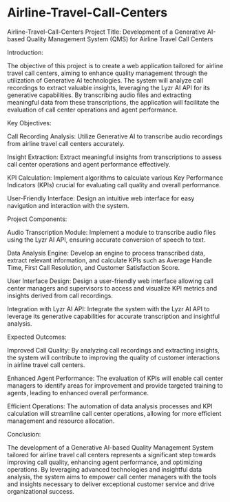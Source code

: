 # Airline-Travel-Call-Centers
Airline-Travel-Call-Centers
Project Title: Development of a Generative AI-based Quality Management System (QMS) for Airline Travel Call Centers

Introduction:

The objective of this project is to create a web application tailored for airline travel call centers, aiming to enhance quality management through the utilization of Generative AI technologies. The system will analyze call recordings to extract valuable insights, leveraging the Lyzr AI API for its generative capabilities. By transcribing audio files and extracting meaningful data from these transcriptions, the application will facilitate the evaluation of call center operations and agent performance.

Key Objectives:

Call Recording Analysis: Utilize Generative AI to transcribe audio recordings from airline travel call centers accurately.

Insight Extraction: Extract meaningful insights from transcriptions to assess call center operations and agent performance effectively.

KPI Calculation: Implement algorithms to calculate various Key Performance Indicators (KPIs) crucial for evaluating call quality and overall performance.

User-Friendly Interface: Design an intuitive web interface for easy navigation and interaction with the system.

Project Components:

Audio Transcription Module: Implement a module to transcribe audio files using the Lyzr AI API, ensuring accurate conversion of speech to text.

Data Analysis Engine: Develop an engine to process transcribed data, extract relevant information, and calculate KPIs such as Average Handle Time, First Call Resolution, and Customer Satisfaction Score.

User Interface Design: Design a user-friendly web interface allowing call center managers and supervisors to access and visualize KPI metrics and insights derived from call recordings.

Integration with Lyzr AI API: Integrate the system with the Lyzr AI API to leverage its generative capabilities for accurate transcription and insightful analysis.

Expected Outcomes:

Improved Call Quality: By analyzing call recordings and extracting insights, the system will contribute to improving the quality of customer interactions in airline travel call centers.

Enhanced Agent Performance: The evaluation of KPIs will enable call center managers to identify areas for improvement and provide targeted training to agents, leading to enhanced overall performance.

Efficient Operations: The automation of data analysis processes and KPI calculation will streamline call center operations, allowing for more efficient management and resource allocation.

Conclusion:

The development of a Generative AI-based Quality Management System tailored for airline travel call centers represents a significant step towards improving call quality, enhancing agent performance, and optimizing operations. By leveraging advanced technologies and insightful data analysis, the system aims to empower call center managers with the tools and insights necessary to deliver exceptional customer service and drive organizational success.
